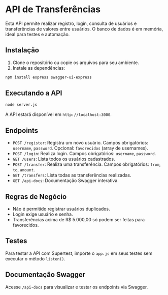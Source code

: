 # API de Transferências

Esta API permite realizar registro, login, consulta de usuários e transferências de valores entre usuários. O banco de dados é em memória, ideal para testes e automação.

## Instalação

1. Clone o repositório ou copie os arquivos para seu ambiente.
2. Instale as dependências:

```bash
npm install express swagger-ui-express
```

## Executando a API

```bash
node server.js
```

A API estará disponível em `http://localhost:3000`.

## Endpoints

- `POST /register`: Registra um novo usuário. Campos obrigatórios: `username`, `password`. Opcional: `favorecidos` (array de usernames).
- `POST /login`: Realiza login. Campos obrigatórios: `username`, `password`.
- `GET /users`: Lista todos os usuários cadastrados.
- `POST /transfer`: Realiza uma transferência. Campos obrigatórios: `from`, `to`, `amount`.
- `GET /transfers`: Lista todas as transferências realizadas.
- `GET /api-docs`: Documentação Swagger interativa.

## Regras de Negócio

- Não é permitido registrar usuários duplicados.
- Login exige usuário e senha.
- Transferências acima de R$ 5.000,00 só podem ser feitas para favorecidos.

## Testes

Para testar a API com Supertest, importe o `app.js` em seus testes sem executar o método `listen()`.

## Documentação Swagger

Acesse `/api-docs` para visualizar e testar os endpoints via Swagger.
